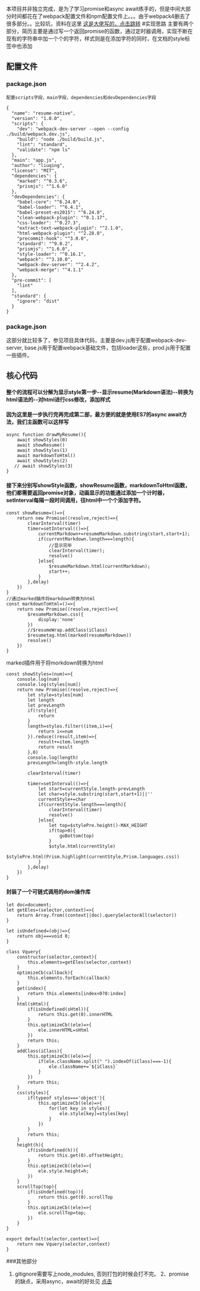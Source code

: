 本项目并非独立完成，是为了学习promise和async await练手的，但是中间大部分时间都花在了webpack配置文件和npm配置文件上。。。由于webpack4删去了很多部分。。比较坑，资料在这里
[这是大佬写的，点击跳转](https://github.com/qianlongo/resume-native)
#实现思路
主要有两个部分，简历主要是通过写一个返回promise的函数，通过定时器调用，实现不断在现有的字符串中加一个个的字符，样式则是在添加字符的同时，在文档的style标签中也添加
## 配置文件
### package.json
    配置scripts字段，main字段，dependencies和devDependencies字段
```
{
  "name": "resume-native",
  "version": "1.0.0",
  "scripts": {
    "dev": "webpack-dev-server --open --config ./build/webpack.dev.js",
    "build": "node ./build/build.js",
    "lint": "standard",
    "validate": "npm ls"
  },
  "main": "app.js",
  "author": "liuqing",
  "license": "MIT",
  "dependencies": {
    "marked": "^0.3.6",
    "prismjs": "^1.6.0"
  },
  "devDependencies": {
    "babel-core": "^6.24.0",
    "babel-loader": "^6.4.1",
    "babel-preset-es2015": "^6.24.0",
    "clean-webpack-plugin": "^0.1.17",
    "css-loader": "^0.27.3",
    "extract-text-webpack-plugin": "^2.1.0",
    "html-webpack-plugin": "^2.28.0",
    "precommit-hook": "^3.0.0",
    "standard": "^9.0.2",
    "prismjs": "^1.6.0",
    "style-loader": "^0.16.1",
    "webpack": "^3.10.0",
    "webpack-dev-server": "^2.4.2",
    "webpack-merge": "^4.1.1"
  },
  "pre-commit": [
    "lint"
  ],
  "standard": {
    "ignore": "dist"
  }
}
```

### package.json
这部分就比较多了，参见项目具体代码，主要是dev.js用于配置webpack-dev-server, base.js用于配置webpack基础文件，包括loader这些，prod.js用于配置一些插件。
## 核心代码
#### 整个的流程可以分解为显示style第一步--显示resume(Markdown语法)--转换为html语法的--对html进行css修改，添加样式
#### 因为这里是一步执行完再完成第二部，最方便的就是使用ES7的async await方法，我们主函数可以这样写
```
async function drawMyResume(){
    await showStyles(0)
    await showResume()
    await showStyles(1)
    await markdownToHtml()
    await showStyles(2)
   // await showStyles(3)
}
```
#### 接下来分别写showStyle函数，showResume函数，markdownToHtml函数，他们都需要返回promise对象，动画显示的功能通过添加一个计时器，setInterval每隔一段时间调用，往html中一个个添加字符。
```
const showResume=()=>{
    return new Promise((resolve,reject)=>{
        clearInterval(timer)
        timer=setInterval(()=>{
            currentMarkdown+=resumeMarkdown.substring(start,start+1);
            if(currentMarkdown.length===length){
                //显示完毕
                clearInterval(timer);
                resolve()
            }else{
                $resumeMarkdown.html(currentMarkdown);
                start++;
            }
        },delay)
    })
}
//通过marked插件将markdown转换为html
const markdownToHtml=()=>{
    return new Promise((resolve,reject)=>{
        $resumeMarkdown.css({
            display:'none'
        })
        //$resumeWrap.addClass(iClass)
        $resumetag.html(marked(resumeMarkdown))
        resolve()
    })
}
```
marked插件用于将morkdown转换为html
```
const showStyles=(num)=>{
    console.log(num)
    console.log(styles[num])
    return new Promise((resolve,reject)=>{
        let style=styles[num]
        let length
        let prevLength
        if(!style){
            return
        }
        length=styles.filter((item,i)=>{
            return i<=num
        }).reduce((result,item)=>{
            result+=item.length
            return result
        },0)
        console.log(length)
        prevLength=length-style.length

        clearInterval(timer)

        timer=setInterval(()=>{
            let start=currentStyle.length-prevLength
            let char=style.substring(start,start+1)||''
            currentStyle+=char
            if(currentStyle.length===length){
                clearInterval(timer)
                resolve()
            }else{
                let top=$stylePre.height()-MAX_HEIGHT
                if(top>0){
                    goBottom(top)
                }
                $style.html(currentStyle)
                $stylePre.html(Prism.highlight(currentStyle,Prism.languages.css))
            }
        },delay)
    })
}
```
#### 封装了一个可链式调用的dom操作库
```
let doc=document;
let getEles=(selector,context)=>{
    return Array.from((context||doc).querySelectorAll(selector))
}

let isUndefined=(obj)=>{
    return obj===void 0;
}

class Vquery{
    constructor(selector,context){
        this.elements=getEles(selector,context)
    }
    optimizeCb(callback){
        this.elements.forEach(callback)
    }
    get(index){
        return this.elements[index<0?0:index]
    }
    html(sHtml){
        if(isUndefined(sHtml)){
            return this.get(0).innerHTML
        }
        this.optimizeCb((ele)=>{
            ele.innerHTML=sHtml
        })
        return this;
    }
    addClass(iClass){
        this.optimizeCb((ele)=>{
            if(ele.className.split(" ").indexOf(iClass)===-1){
                ele.className+=`${iClass}`
            }
        })
        return this;
    }
    css(styles){
        if(typeof styles==='object'){
            this.optimizeCb((ele)=>{
                for(let key in styles){
                    ele.style[key]=styles[key]
                }
            })
        }
        return this;
    }
    height(h){
        if(isUndefined(h)){
            return this.get(0).offsetHeight;
        }
        this.optimizeCb((ele)=>{
            ele.style.height=h;
        })
    }
    scrollTop(top){
        if(isUndefined(top)){
            return this.get(0).scrollTop
        }
        this.optimizeCb((ele)=>{
            ele.scrollTop=top;
        })
    }
}

export default(selector,context)=>{
    return new Vquery(selector,context)
}
```
###其他部分
1. gitignore需要写上node_modules, 否则打包的时候会打不完。
2、promise的缺点，采用async，await的好处见 [点击](https://www.oschina.net/translate/6-reasons-why-javascripts-async-await-blows-promises-away?comments&p=2)